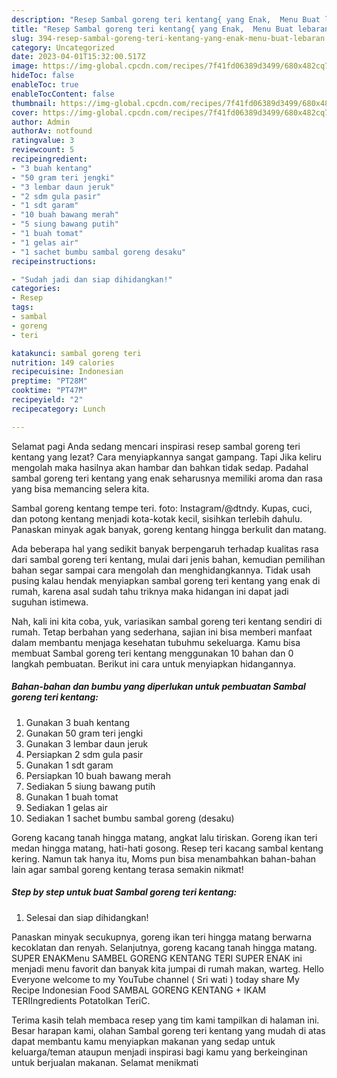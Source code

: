 ```yaml
---
description: "Resep Sambal goreng teri kentang{ yang Enak,  Menu Buat lebaran"
title: "Resep Sambal goreng teri kentang{ yang Enak,  Menu Buat lebaran"
slug: 394-resep-sambal-goreng-teri-kentang-yang-enak-menu-buat-lebaran
category: Uncategorized
date: 2023-04-01T15:32:00.517Z
image: https://img-global.cpcdn.com/recipes/7f41fd06389d3499/680x482cq70/sambal-goreng-teri-kentang-foto-resep-utama.jpg
hideToc: false
enableToc: true
enableTocContent: false
thumbnail: https://img-global.cpcdn.com/recipes/7f41fd06389d3499/680x482cq70/sambal-goreng-teri-kentang-foto-resep-utama.jpg
cover: https://img-global.cpcdn.com/recipes/7f41fd06389d3499/680x482cq70/sambal-goreng-teri-kentang-foto-resep-utama.jpg
author: Admin
authorAv: notfound
ratingvalue: 3
reviewcount: 5
recipeingredient:
- "3 buah kentang"
- "50 gram teri jengki"
- "3 lembar daun jeruk"
- "2 sdm gula pasir"
- "1 sdt garam"
- "10 buah bawang merah"
- "5 siung bawang putih"
- "1 buah tomat"
- "1 gelas air"
- "1 sachet bumbu sambal goreng desaku"
recipeinstructions:

- "Sudah jadi dan siap dihidangkan!"
categories:
- Resep
tags:
- sambal
- goreng
- teri

katakunci: sambal goreng teri 
nutrition: 149 calories
recipecuisine: Indonesian
preptime: "PT28M"
cooktime: "PT47M"
recipeyield: "2"
recipecategory: Lunch

---
```



Selamat pagi Anda sedang mencari inspirasi resep sambal goreng teri kentang yang lezat? Cara menyiapkannya sangat gampang. Tapi Jika keliru mengolah maka hasilnya akan hambar dan bahkan tidak sedap. Padahal sambal goreng teri kentang yang enak seharusnya memiliki aroma dan rasa yang bisa memancing selera kita.


Sambal goreng kentang tempe teri. foto: Instagram/@dtndy. Kupas, cuci, dan potong kentang menjadi kota-kotak kecil, sisihkan terlebih dahulu. Panaskan minyak agak banyak, goreng kentang hingga berkulit dan matang.

Ada beberapa hal yang sedikit banyak berpengaruh terhadap kualitas rasa dari sambal goreng teri kentang, mulai dari jenis bahan, kemudian pemilihan bahan segar sampai cara mengolah dan menghidangkannya. Tidak usah pusing kalau hendak menyiapkan sambal goreng teri kentang yang enak di rumah, karena asal sudah tahu triknya maka hidangan ini dapat jadi suguhan istimewa.


Nah, kali ini kita coba, yuk, variasikan sambal goreng teri kentang sendiri di rumah. Tetap berbahan yang sederhana, sajian ini bisa memberi manfaat dalam membantu menjaga kesehatan tubuhmu sekeluarga. Kamu bisa membuat Sambal goreng teri kentang menggunakan 10 bahan dan 0 langkah pembuatan. Berikut ini cara untuk menyiapkan hidangannya.

<!--inarticleads1-->

##### Bahan-bahan dan bumbu yang diperlukan untuk pembuatan Sambal goreng teri kentang:

1. Gunakan 3 buah kentang
1. Gunakan 50 gram teri jengki
1. Gunakan 3 lembar daun jeruk
1. Persiapkan 2 sdm gula pasir
1. Gunakan 1 sdt garam
1. Persiapkan 10 buah bawang merah
1. Sediakan 5 siung bawang putih
1. Gunakan 1 buah tomat
1. Sediakan 1 gelas air
1. Sediakan 1 sachet bumbu sambal goreng (desaku)


Goreng kacang tanah hingga matang, angkat lalu tiriskan. Goreng ikan teri medan hingga matang, hati-hati gosong. Resep teri kacang sambal kentang kering. Namun tak hanya itu, Moms pun bisa menambahkan bahan-bahan lain agar sambal goreng kentang terasa semakin nikmat! 

<!--inarticleads2-->

##### Step by step untuk buat Sambal goreng teri kentang:


1. Selesai dan siap dihidangkan!

Panaskan minyak secukupnya, goreng ikan teri hingga matang berwarna kecoklatan dan renyah. Selanjutnya, goreng kacang tanah hingga matang. SUPER ENAKMenu SAMBEL GORENG KENTANG TERI SUPER ENAK ini menjadi menu favorit dan banyak kita jumpai di rumah makan, warteg. Hello Everyone welcome to my YouTube channel ( Sri wati ) today share My Recipe Indonesian Food SAMBAL GORENG KENTANG + IKAM TERIIngredients PotatoIkan TeriC. 

Terima kasih telah membaca resep yang tim kami tampilkan di halaman ini. Besar harapan kami, olahan Sambal goreng teri kentang yang mudah di atas dapat membantu kamu menyiapkan makanan yang sedap untuk keluarga/teman ataupun menjadi inspirasi bagi kamu yang berkeinginan untuk berjualan makanan. Selamat menikmati
